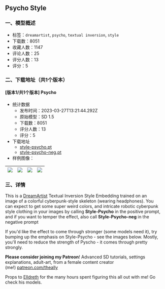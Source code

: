 ## Psycho Style
### 一、模型概述

- 标签：`dreamartist`, `psycho`, `textual inversion`, `style`
- 下载数：8051
- 收藏人数：1147
- 评论人数：25
- 评分人数：13
- 评分：5

### 二、下载地址（共1个版本）

#### [版本1/共1个版本] Psycho

- 统计数据
  - 发布时间：2023-03-27T13:21:44.292Z
  - 原始模型：SD 1.5
  - 下载数：8051
  - 评分人数：13
  - 评分：5
- 下载地址
  - [style-psycho.pt](https://civitai.com/api/download/models/2480)
  - [style-psycho-neg.pt](https://civitai.com/api/download/models/2480?type=Negative&format=Other)
- 样例图像：

| <img src="https://image.civitai.com/xG1nkqKTMzGDvpLrqFT7WA/709cf117-dcb7-486d-aae0-44bb9c676000/width=450/341524.jpeg" /> | <img src="https://image.civitai.com/xG1nkqKTMzGDvpLrqFT7WA/aef6adea-9a6c-4f9b-658c-28890caf9100/width=450/18000.jpeg" /> | <img src="https://image.civitai.com/xG1nkqKTMzGDvpLrqFT7WA/9970f795-52e8-4505-def9-65d2cccc6400/width=450/18002.jpeg" /> | <img src="https://image.civitai.com/xG1nkqKTMzGDvpLrqFT7WA/4b9ede7b-6a90-42e1-6a64-d98a99d7ce00/width=450/18005.jpeg" /> |
| ---- | ---- | ---- | ---- |


### 三、详情
<p>This is a <a target="_blank" rel="ugc" href="https://github.com/7eu7d7/DreamArtist-stable-diffusion">DreamArtist</a> Textual Inversion Style Embedding trained on an image of a colorful cyberpunk-style skeleton (wearing headphones). You can expect to get some super weird colors, and intricate robotic cyberpunk style clothing in your images by calling <strong>Style-Psycho</strong> in the positive prompt, and if you want to temper the effect, also call <strong>Style-Psycho-neg</strong> in the negative prompt</p><p></p><p>If you'd like the effect to come through stronger (some models need it), try bumping up the emphasis on Style-Psycho - see the images below. Mostly, you'll need to reduce the strength of Pyscho - it comes through pretty strongly.</p><p></p><p><strong>Please consider joining my Patreon</strong>! Advanced SD tutorials, settings explanations, adult-art, from a female content creator (me!) <a target="_blank" rel="ugc" href="http://patreon.com/theally">patreon.com/theally</a></p><p></p><p>Props to <a target="_blank" rel="ugc" href="https://civitai.com/user/Elldreth">Elldreth</a> for the many hours spent figuring this all out with me! Go check his models.</p>